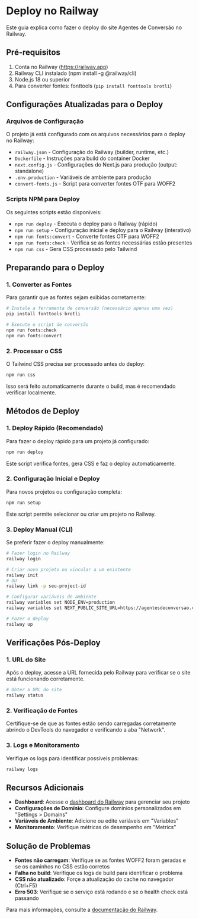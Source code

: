 # Deploy no Railway

Este guia explica como fazer o deploy do site Agentes de Conversão no Railway.

## Pré-requisitos

1. Conta no Railway (https://railway.app)
2. Railway CLI instalado (npm install -g @railway/cli)
3. Node.js 18 ou superior
4. Para converter fontes: fonttools (`pip install fonttools brotli`)

## Configurações Atualizadas para o Deploy

### Arquivos de Configuração

O projeto já está configurado com os arquivos necessários para o deploy no Railway:

- `railway.json` - Configuração do Railway (builder, runtime, etc.)
- `Dockerfile` - Instruções para build do container Docker
- `next.config.js` - Configurações do Next.js para produção (output: standalone)
- `.env.production` - Variáveis de ambiente para produção
- `convert-fonts.js` - Script para converter fontes OTF para WOFF2

### Scripts NPM para Deploy

Os seguintes scripts estão disponíveis:

- `npm run deploy` - Executa o deploy para o Railway (rápido)
- `npm run setup` - Configuração inicial e deploy para o Railway (interativo)
- `npm run fonts:convert` - Converte fontes OTF para WOFF2
- `npm run fonts:check` - Verifica se as fontes necessárias estão presentes
- `npm run css` - Gera CSS processado pelo Tailwind

## Preparando para o Deploy

### 1. Converter as Fontes

Para garantir que as fontes sejam exibidas corretamente:

```bash
# Instale a ferramenta de conversão (necessário apenas uma vez)
pip install fonttools brotli

# Execute o script de conversão
npm run fonts:check
npm run fonts:convert
```

### 2. Processar o CSS

O Tailwind CSS precisa ser processado antes do deploy:

```bash
npm run css
```

Isso será feito automaticamente durante o build, mas é recomendado verificar localmente.

## Métodos de Deploy

### 1. Deploy Rápido (Recomendado)

Para fazer o deploy rápido para um projeto já configurado:

```bash
npm run deploy
```

Este script verifica fontes, gera CSS e faz o deploy automaticamente.

### 2. Configuração Inicial e Deploy

Para novos projetos ou configuração completa:

```bash
npm run setup
```

Este script permite selecionar ou criar um projeto no Railway.

### 3. Deploy Manual (CLI)

Se preferir fazer o deploy manualmente:

```bash
# Fazer login no Railway
railway login

# Criar novo projeto ou vincular a um existente
railway init
# OU
railway link -p seu-project-id

# Configurar variáveis de ambiente
railway variables set NODE_ENV=production
railway variables set NEXT_PUBLIC_SITE_URL=https://agentesdeconversao.com.br

# Fazer o deploy
railway up
```

## Verificações Pós-Deploy

### 1. URL do Site

Após o deploy, acesse a URL fornecida pelo Railway para verificar se o site está funcionando corretamente.

```bash
# Obter a URL do site
railway status
```

### 2. Verificação de Fontes

Certifique-se de que as fontes estão sendo carregadas corretamente abrindo o DevTools do navegador e verificando a aba "Network".

### 3. Logs e Monitoramento

Verifique os logs para identificar possíveis problemas:

```bash
railway logs
```

## Recursos Adicionais

- **Dashboard**: Acesse o [dashboard do Railway](https://railway.app/dashboard) para gerenciar seu projeto
- **Configurações de Domínio**: Configure domínios personalizados em "Settings > Domains"
- **Variáveis de Ambiente**: Adicione ou edite variáveis em "Variables"
- **Monitoramento**: Verifique métricas de desempenho em "Metrics"

## Solução de Problemas

- **Fontes não carregam**: Verifique se as fontes WOFF2 foram geradas e se os caminhos no CSS estão corretos
- **Falha no build**: Verifique os logs de build para identificar o problema
- **CSS não atualizado**: Forçe a atualização do cache no navegador (Ctrl+F5)
- **Erro 503**: Verifique se o serviço está rodando e se o health check está passando

Para mais informações, consulte a [documentação do Railway](https://docs.railway.app/).